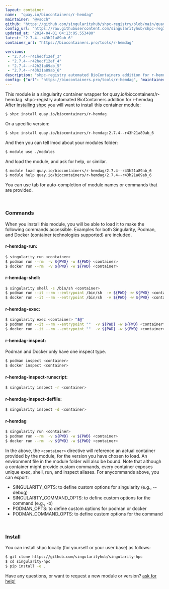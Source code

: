 ```yaml
---
layout: container
name:  "quay.io/biocontainers/r-hemdag"
maintainer: "@vsoch"
github: "https://github.com/singularityhub/shpc-registry/blob/main/quay.io/biocontainers/r-hemdag/container.yaml"
config_url: "https://raw.githubusercontent.com/singularityhub/shpc-registry/main/quay.io/biocontainers/r-hemdag/container.yaml"
updated_at: "2024-04-01 04:13:05.553480"
latest: "2.7.4--r43h21a89ab_6"
container_url: "https://biocontainers.pro/tools/r-hemdag"

versions:
 - "2.7.4--r41hecf12ef_3"
 - "2.7.4--r42hecf12ef_4"
 - "2.7.4--r42h21a89ab_5"
 - "2.7.4--r43h21a89ab_6"
description: "shpc-registry automated BioContainers addition for r-hemdag"
config: {"url": "https://biocontainers.pro/tools/r-hemdag", "maintainer": "@vsoch", "description": "shpc-registry automated BioContainers addition for r-hemdag", "latest": {"2.7.4--r43h21a89ab_6": "sha256:eca0322740e14b22a40df6329a50958ec56493a9c26c2a1e32ed60e8c440dcae"}, "tags": {"2.7.4--r41hecf12ef_3": "sha256:d82eb11a905e6c664a26c002bde658edbf428e53cf76c34e99fea8054ebd0708", "2.7.4--r42hecf12ef_4": "sha256:0a68351a00abec4e57ca90130cecc13e953ab827b07e02d33749679ecaf0765f", "2.7.4--r42h21a89ab_5": "sha256:eac0d62269da8cf58e90f15f90d621ade04f6a52f0756845c95097f3a471479e", "2.7.4--r43h21a89ab_6": "sha256:eca0322740e14b22a40df6329a50958ec56493a9c26c2a1e32ed60e8c440dcae"}, "docker": "quay.io/biocontainers/r-hemdag"}
---
```


This module is a singularity container wrapper for quay.io/biocontainers/r-hemdag.
shpc-registry automated BioContainers addition for r-hemdag
After [installing shpc](#install) you will want to install this container module:


```bash
$ shpc install quay.io/biocontainers/r-hemdag
```

Or a specific version:

```bash
$ shpc install quay.io/biocontainers/r-hemdag:2.7.4--r43h21a89ab_6
```

And then you can tell lmod about your modules folder:

```bash
$ module use ./modules
```

And load the module, and ask for help, or similar.

```bash
$ module load quay.io/biocontainers/r-hemdag/2.7.4--r43h21a89ab_6
$ module help quay.io/biocontainers/r-hemdag/2.7.4--r43h21a89ab_6
```

You can use tab for auto-completion of module names or commands that are provided.

<br>

### Commands

When you install this module, you will be able to load it to make the following commands accessible.
Examples for both Singularity, Podman, and Docker (container technologies supported) are included.

#### r-hemdag-run:

```bash
$ singularity run <container>
$ podman run --rm  -v ${PWD} -w ${PWD} <container>
$ docker run --rm  -v ${PWD} -w ${PWD} <container>
```

#### r-hemdag-shell:

```bash
$ singularity shell -s /bin/sh <container>
$ podman run --it --rm --entrypoint /bin/sh  -v ${PWD} -w ${PWD} <container>
$ docker run --it --rm --entrypoint /bin/sh  -v ${PWD} -w ${PWD} <container>
```

#### r-hemdag-exec:

```bash
$ singularity exec <container> "$@"
$ podman run --it --rm --entrypoint ""  -v ${PWD} -w ${PWD} <container> "$@"
$ docker run --it --rm --entrypoint ""  -v ${PWD} -w ${PWD} <container> "$@"
```

#### r-hemdag-inspect:

Podman and Docker only have one inspect type.

```bash
$ podman inspect <container>
$ docker inspect <container>
```

#### r-hemdag-inspect-runscript:

```bash
$ singularity inspect -r <container>
```

#### r-hemdag-inspect-deffile:

```bash
$ singularity inspect -d <container>
```



#### r-hemdag

```bash
$ singularity run <container>
$ podman run --rm  -v ${PWD} -w ${PWD} <container>
$ docker run --rm  -v ${PWD} -w ${PWD} <container>
```


In the above, the `<container>` directive will reference an actual container provided
by the module, for the version you have chosen to load. An environment file in the
module folder will also be bound. Note that although a container
might provide custom commands, every container exposes unique exec, shell, run, and
inspect aliases. For anycommands above, you can export:

 - SINGULARITY_OPTS: to define custom options for singularity (e.g., --debug)
 - SINGULARITY_COMMAND_OPTS: to define custom options for the command (e.g., -b)
 - PODMAN_OPTS: to define custom options for podman or docker
 - PODMAN_COMMAND_OPTS: to define custom options for the command

<br>

### Install

You can install shpc locally (for yourself or your user base) as follows:

```bash
$ git clone https://github.com/singularityhub/singularity-hpc
$ cd singularity-hpc
$ pip install -e .
```

Have any questions, or want to request a new module or version? [ask for help!](https://github.com/singularityhub/singularity-hpc/issues)